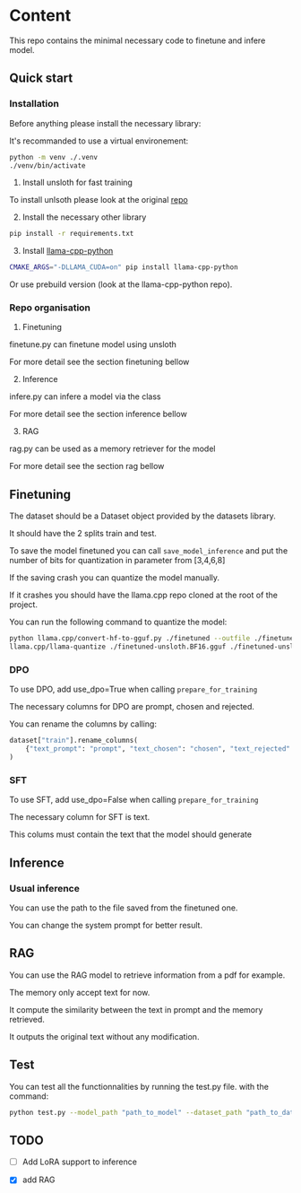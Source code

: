 # Content

This repo contains the minimal necessary code to finetune and infere model.

## Quick start

### Installation

Before anything please install the necessary library:

It's recommanded to use a virtual environement:

```bash
python -m venv ./.venv
./venv/bin/activate
```

1. Install unsloth for fast training

To install unlsoth please look at the original [repo](https://github.com/unslothai/unsloth?tab=readme-ov-file#pip-installation)

2. Install the necessary other library

```bash
pip install -r requirements.txt
```

3. Install [llama-cpp-python](https://github.com/abetlen/llama-cpp-python)

```bash
CMAKE_ARGS="-DLLAMA_CUDA=on" pip install llama-cpp-python
```

Or use prebuild version (look at the llama-cpp-python repo).

### Repo organisation

1. Finetuning

finetune.py can finetune model using unsloth

For more detail see the section finetuning bellow

2. Inference

infere.py can infere a model via the class

For more detail see the section inference bellow

3. RAG

rag.py can be used as a memory retriever for the model

For more detail see the section rag bellow

## Finetuning

The dataset should be a Dataset object provided by the datasets library.

It should have the 2 splits train and test.

To save the model finetuned you can call `save_model_inference` and put the number of bits for quantization in parameter from [3,4,6,8]

If the saving crash you can quantize the model manually.

If it crashes you should have the llama.cpp repo cloned at the root of the project.

You can run the following command to quantize the model:

```bash
python llama.cpp/convert-hf-to-gguf.py ./finetuned --outfile ./finetuned-unsloth.BF16.gguf --outtype bf16
llama.cpp/llama-quantize ./finetuned-unsloth.BF16.gguf ./finetuned-unsloth.Q6_K.gguf q6_k 12
```



### DPO

To use DPO, add use_dpo=True when calling `prepare_for_training`

The necessary columns for DPO are prompt, chosen and rejected.

You can rename the columns by calling:

```python
dataset["train"].rename_columns(
    {"text_prompt": "prompt", "text_chosen": "chosen", "text_rejected": "rejected"}
)
```

### SFT

To use SFT, add use_dpo=False when calling `prepare_for_training`

The necessary column for SFT is text.

This colums must contain the text that the model should generate


## Inference

### Usual inference

You can use the path to the file saved from the finetuned one.

You can change the system prompt for better result.

## RAG

You can use the RAG model to retrieve information from a pdf for example.

The memory only accept text for now.

It compute the similarity between the text in prompt and the memory retrieved.

It outputs the original text without any modification.

## Test

You can test all the functionnalities by running the test.py file. with the command:

```bash
python test.py --model_path "path_to_model" --dataset_path "path_to_dataset" --file_path "path_to_file" --prompt "Principe fondamental de la dynamique"
```


## TODO

- [ ] Add LoRA support to inference
- [x] add RAG

